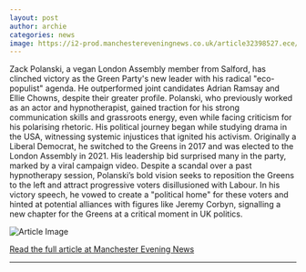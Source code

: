 ```yaml
---
layout: post
author: archie
categories: news
image: https://i2-prod.manchestereveningnews.co.uk/article32398527.ece/ALTERNATES/s1200/0_The-Green-Partys-new-leader-is-Zack-Polanski-Lucy-NorthPA.jpg
---
```

Zack Polanski, a vegan London Assembly member from Salford, has clinched victory as the Green Party's new leader with his radical "eco-populist" agenda. He outperformed joint candidates Adrian Ramsay and Ellie Chowns, despite their greater profile. Polanski, who previously worked as an actor and hypnotherapist, gained traction for his strong communication skills and grassroots energy, even while facing criticism for his polarising rhetoric. His political journey began while studying drama in the USA, witnessing systemic injustices that ignited his activism. Originally a Liberal Democrat, he switched to the Greens in 2017 and was elected to the London Assembly in 2021. His leadership bid surprised many in the party, marked by a viral campaign video. Despite a scandal over a past hypnotherapy session, Polanski’s bold vision seeks to reposition the Greens to the left and attract progressive voters disillusioned with Labour. In his victory speech, he vowed to create a "political home" for these voters and hinted at potential alliances with figures like Jeremy Corbyn, signalling a new chapter for the Greens at a critical moment in UK politics.

![Article Image](https://i2-prod.manchestereveningnews.co.uk/article32398527.ece/ALTERNATES/s1200/0_The-Green-Partys-new-leader-is-Zack-Polanski-Lucy-NorthPA.jpg)

[Read the full article at Manchester Evening News](https://www.manchestereveningnews.co.uk/news/greater-manchester-news/salford-born-hypnotherapist-zack-polanski-32398529)

---
